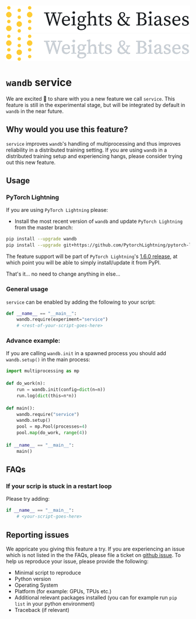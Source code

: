 <p align="center">
  <img src="../../.github/wb-logo-lightbg.png#gh-light-mode-only" width="600" alt="Weights & Biases"/>
  <img src="../../.github/wb-logo-darkbg.png#gh-dark-mode-only" width="600" alt="Weights & Biases"/>
</p>

# `wandb` service

We are excited :tada: to share with you a new feature we call `service`. This feature is still in the experimental stage, but will be integrated by default in `wandb` in the near future.

## Why would you use this feature?

`service` improves `wandb`'s handling of multiprocessing and thus improves reliability in a distributed training setting.
If you are using `wandb` in a distributed training setup and experiencing hangs, please consider trying out this new feature.

## Usage

### PyTorch Lightning

If you are using `PyTorch Lightning` please:

- Install the most recent version of `wandb` and update `PyTorch Lightning` from the master branch:

```bash
pip install --upgrade wandb
pip install --upgrade git+https://github.com/PytorchLightning/pytorch-lightning.git
```

The feature support will be part of `PyTorch Lightning`'s [1.6.0 release](https://github.com/PyTorchLightning/pytorch-lightning/pull/11650), at which point you will be able to simply install/update it from PyPI.

That's it... no need to change anything in else...

### General usage

`service` can be enabled by adding the following to your script:

```python
def __name__ == "__main__":
    wandb.require(experiment="service")
    # <rest-of-your-script-goes-here>
```

### Advance example:

If you are calling `wandb.init` in a spawned process you should add `wandb.setup()` in the main process:

```python
import multiprocessing as mp

def do_work(n):
    run = wandb.init(config=dict(n=n))
    run.log(dict(this=n*n))

def main():
    wandb.require("service")
    wandb.setup()
    pool = mp.Pool(processes=4)
    pool.map(do_work, range(4))

if __name__ == "__main__":
    main()
```

## FAQs

### If your scrip is stuck in a restart loop

Please try adding:

```python
if __name__ == "__main__":
    # <your-script-goes-here>
```

## Reporting issues

We appricate you giving this feature a try. If you are experiencing an issue which is not listed in the the FAQs, please file a ticket on [github issue](https://github.com/wandb/client/issues).
To help us reproduce your issue, please provide the following:

- Minimal script to reproduce
- Python version
- Operating System
- Platform (for example: GPUs, TPUs etc.)
- Additional relevant packages installed (you can for example run `pip list` in your python environment)
- Traceback (if relevant)
